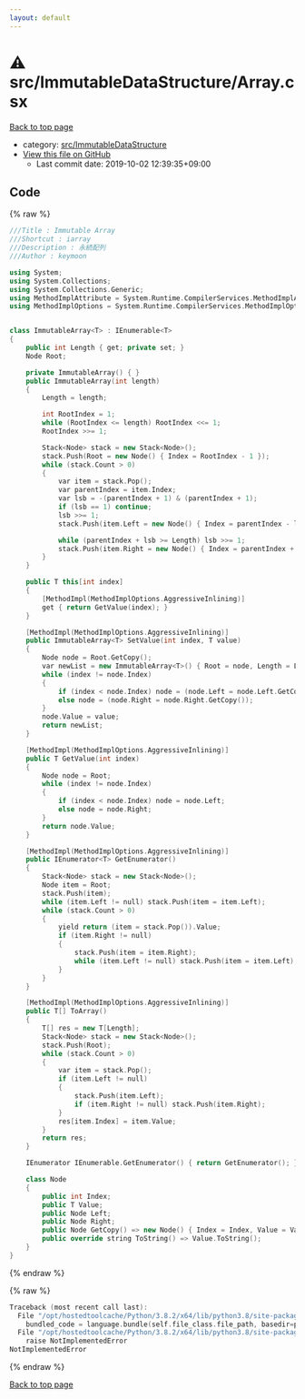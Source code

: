 ```yaml
---
layout: default
---
```


<!-- mathjax config similar to math.stackexchange -->
<script type="text/javascript" async
  src="https://cdnjs.cloudflare.com/ajax/libs/mathjax/2.7.5/MathJax.js?config=TeX-MML-AM_CHTML">
</script>
<script type="text/x-mathjax-config">
  MathJax.Hub.Config({
    TeX: { equationNumbers: { autoNumber: "AMS" }},
    tex2jax: {
      inlineMath: [ ['$','$'] ],
      processEscapes: true
    },
    "HTML-CSS": { matchFontHeight: false },
    displayAlign: "left",
    displayIndent: "2em"
  });
</script>

<script type="text/javascript" src="https://cdnjs.cloudflare.com/ajax/libs/jquery/3.4.1/jquery.min.js"></script>
<script src="https://cdn.jsdelivr.net/npm/jquery-balloon-js@1.1.2/jquery.balloon.min.js" integrity="sha256-ZEYs9VrgAeNuPvs15E39OsyOJaIkXEEt10fzxJ20+2I=" crossorigin="anonymous"></script>
<script type="text/javascript" src="../../../assets/js/copy-button.js"></script>
<link rel="stylesheet" href="../../../assets/css/copy-button.css" />


# :warning: src/ImmutableDataStructure/Array.csx

<a href="../../../index.html">Back to top page</a>

* category: <a href="../../../index.html#365a8aa61600deac547fb3d08f779047">src/ImmutableDataStructure</a>
* <a href="{{ site.github.repository_url }}/blob/master/src/ImmutableDataStructure/Array.csx">View this file on GitHub</a>
    - Last commit date: 2019-10-02 12:39:35+09:00




## Code

<a id="unbundled"></a>
{% raw %}
```cpp
﻿///Title : Immutable Array
///Shortcut : iarray
///Description : 永続配列
///Author : keymoon

using System;
using System.Collections;
using System.Collections.Generic;
using MethodImplAttribute = System.Runtime.CompilerServices.MethodImplAttribute;
using MethodImplOptions = System.Runtime.CompilerServices.MethodImplOptions;


class ImmutableArray<T> : IEnumerable<T>
{
    public int Length { get; private set; }
    Node Root;

    private ImmutableArray() { }
    public ImmutableArray(int length)
    {
        Length = length;

        int RootIndex = 1;
        while (RootIndex <= length) RootIndex <<= 1;
        RootIndex >>= 1;

        Stack<Node> stack = new Stack<Node>();
        stack.Push(Root = new Node() { Index = RootIndex - 1 });
        while (stack.Count > 0)
        {
            var item = stack.Pop();
            var parentIndex = item.Index;
            var lsb = -(parentIndex + 1) & (parentIndex + 1);
            if (lsb == 1) continue;
            lsb >>= 1;
            stack.Push(item.Left = new Node() { Index = parentIndex - lsb });

            while (parentIndex + lsb >= Length) lsb >>= 1;
            stack.Push(item.Right = new Node() { Index = parentIndex + lsb });
        }
    }

    public T this[int index]
    {
        [MethodImpl(MethodImplOptions.AggressiveInlining)]
        get { return GetValue(index); }
    }

    [MethodImpl(MethodImplOptions.AggressiveInlining)]
    public ImmutableArray<T> SetValue(int index, T value)
    {
        Node node = Root.GetCopy();
        var newList = new ImmutableArray<T>() { Root = node, Length = Length };
        while (index != node.Index)
        {
            if (index < node.Index) node = (node.Left = node.Left.GetCopy());
            else node = (node.Right = node.Right.GetCopy());
        }
        node.Value = value;
        return newList;
    }

    [MethodImpl(MethodImplOptions.AggressiveInlining)]
    public T GetValue(int index)
    {
        Node node = Root;
        while (index != node.Index)
        {
            if (index < node.Index) node = node.Left;
            else node = node.Right;
        }
        return node.Value;
    }

    [MethodImpl(MethodImplOptions.AggressiveInlining)]
    public IEnumerator<T> GetEnumerator()
    {
        Stack<Node> stack = new Stack<Node>();
        Node item = Root;
        stack.Push(item);
        while (item.Left != null) stack.Push(item = item.Left);
        while (stack.Count > 0)
        {
            yield return (item = stack.Pop()).Value;
            if (item.Right != null)
            {
                stack.Push(item = item.Right);
                while (item.Left != null) stack.Push(item = item.Left);
            }
        }
    }

    [MethodImpl(MethodImplOptions.AggressiveInlining)]
    public T[] ToArray()
    {
        T[] res = new T[Length];
        Stack<Node> stack = new Stack<Node>();
        stack.Push(Root);
        while (stack.Count > 0)
        {
            var item = stack.Pop();
            if (item.Left != null)
            {
                stack.Push(item.Left);
                if (item.Right != null) stack.Push(item.Right);
            }
            res[item.Index] = item.Value;
        }
        return res;
    }

    IEnumerator IEnumerable.GetEnumerator() { return GetEnumerator(); }

    class Node
    {
        public int Index;
        public T Value;
        public Node Left;
        public Node Right;
        public Node GetCopy() => new Node() { Index = Index, Value = Value, Left = Left, Right = Right };
        public override string ToString() => Value.ToString();
    }
}
```
{% endraw %}

<a id="bundled"></a>
{% raw %}
```cpp
Traceback (most recent call last):
  File "/opt/hostedtoolcache/Python/3.8.2/x64/lib/python3.8/site-packages/onlinejudge_verify/docs.py", line 340, in write_contents
    bundled_code = language.bundle(self.file_class.file_path, basedir=pathlib.Path.cwd())
  File "/opt/hostedtoolcache/Python/3.8.2/x64/lib/python3.8/site-packages/onlinejudge_verify/languages/csharpscript.py", line 108, in bundle
    raise NotImplementedError
NotImplementedError

```
{% endraw %}

<a href="../../../index.html">Back to top page</a>


